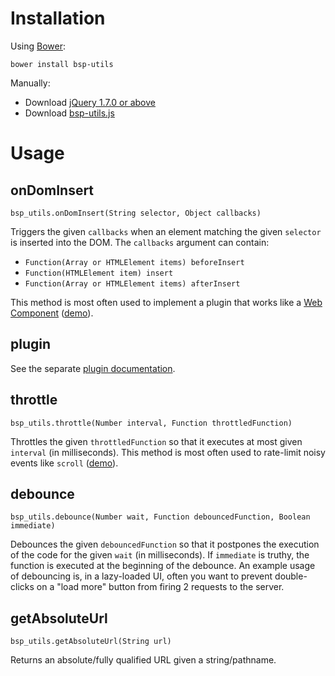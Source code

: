 # Installation

Using [Bower](http://bower.io/):

`bower install bsp-utils`

Manually:

- Download [jQuery 1.7.0 or above](http://jquery.com/download/)
- Download [bsp-utils.js](https://raw.githubusercontent.com/perfectsense/brightspot-js-utils/master/bsp-utils.js)

# Usage

## onDomInsert

`bsp_utils.onDomInsert(String selector, Object callbacks)`

Triggers the given `callbacks` when an element matching the given `selector` is inserted into the DOM. The `callbacks` argument can contain:

- `Function(Array or HTMLElement items) beforeInsert`
- `Function(HTMLElement item) insert`
- `Function(Array or HTMLElement items) afterInsert`

This method is most often used to implement a plugin that works like a [Web Component](http://www.w3.org/TR/components-intro/) ([demo](http://perfectsense.github.io/brightspot-js-utils/on-dom-insert.html)).

## plugin

See the separate [plugin documentation](PLUGIN.md).

## throttle

`bsp_utils.throttle(Number interval, Function throttledFunction)`

Throttles the given `throttledFunction` so that it executes at most given `interval` (in milliseconds). This method is most often used to rate-limit noisy events like `scroll` ([demo](http://perfectsense.github.io/brightspot-js-utils/throttle.html)).

## debounce

`bsp_utils.debounce(Number wait, Function debouncedFunction, Boolean immediate)`

Debounces the given `debouncedFunction` so that it postpones the execution of the code for the given `wait` (in milliseconds). If `immediate` is truthy, the function is executed at the beginning of the debounce. An example usage of debouncing is, in a lazy-loaded UI, often you want to prevent double-clicks on a "load more" button from firing 2 requests to the server.

## getAbsoluteUrl

`bsp_utils.getAbsoluteUrl(String url)`

Returns an absolute/fully qualified URL given a string/pathname.
